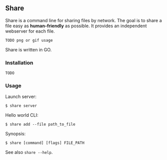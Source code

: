 ## Share

Share is a command line for sharing files by network. The goal is to share a file easy as **human-friendly** as possible. It provides an independent webserver for each file.

`TODO png or gif usage`

Share is written in GO.

### Installation

`TODO`

### Usage

Launch server:
```
$ share server
```

Hello world CLI:
```
$ share add --file path_to_file
```

Synopsis:

```
$ share [command] [flags] FILE_PATH
```
See also `share --help`.
